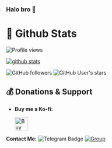 ### Halo bro 👋 

#  🐙 **Github Stats**

![Profile views](https://gpvc.arturio.dev/StevanKz)

[![github stats](https://github-readme-stats.vercel.app/api?username=stevankz&show_icons=true&theme=radical)](https://github.com/stevankz)

![GitHub followers](https://img.shields.io/github/followers/StevanKz?color=aqua&label=Followers&style=for-the-badge)
![GitHub User's stars](https://img.shields.io/github/stars/StevanKz?affiliations=OWNER&color=aqua&style=for-the-badge)

## 💰 **Donations & Support**

- **Buy me a Ko-fi:**

    <a href='https://saweria.co/HugoProject' target='_blank'><img height='25' style='border:0px;height:36px;' src='https://telegra.ph/file/4500bb484f9c0882a6cd5.png?v=a&w=144' border='0' alt='Buy Me a Coffee at saweria.co' /></a>



**Contact Me:**
![Telegram Badge](https://img.shields.io/badge/-StevanKz-1ca0f1?style=flat-square&logo=telegram&logoColor=white&link=https://t.me/GZ_056)
[![Group](https://img.shields.io/badge/dynamic/json?logo=telegram&label=%40HugoSupport&labelColor=282c34&suffix=+members&color=2CA5E0&query=%24.data.totalSubs&url=https%3A%2F%2Fapi.spencerwoo.com%2Fsubstats%2F%3Fsource%3Dtelegram%26queryKey%3DHugoSupport&longCache=true%22)](https://t.me/HugoSupport)
